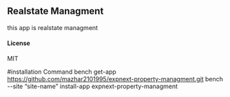 ## Realstate Managment

this app is realstate managment 

#### License

MIT

#installation Command
bench get-app https://github.com/mazhar2101995/expnext-property-managment.git
bench --site “site-name” install-app expnext-property-managment
